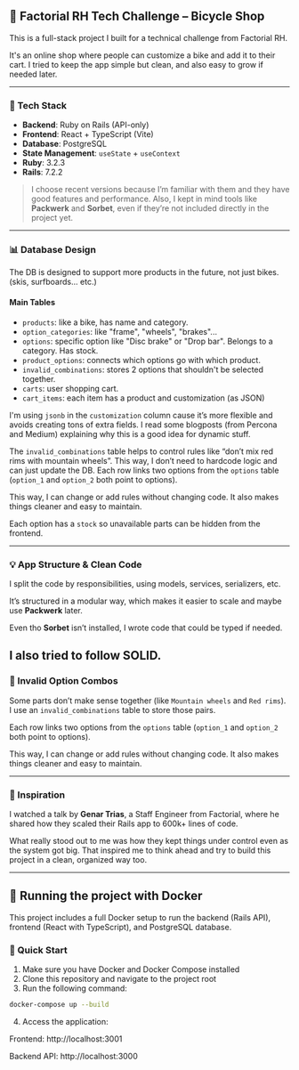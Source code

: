 ## 🛒 Factorial RH Tech Challenge – Bicycle Shop

This is a full-stack project I built for a technical challenge from Factorial RH.

It's an online shop where people can customize a bike and add it to their cart. I tried to keep the app simple but clean, and also easy to grow if needed later.

---

### 🚀 Tech Stack

- **Backend**: Ruby on Rails (API-only)
- **Frontend**: React + TypeScript (Vite)
- **Database**: PostgreSQL
- **State Management**: `useState` + `useContext`
- **Ruby**: 3.2.3
- **Rails**: 7.2.2

> I choose recent versions because I’m familiar with them and they have good features and performance. Also, I kept in mind tools like **Packwerk** and **Sorbet**, even if they’re not included directly in the project yet.

---

### 📊 Database Design

The DB is designed to support more products in the future, not just bikes. (skis, surfboards... etc.)

#### Main Tables

- `products`: like a bike, has name and category.
- `option_categories`: like "frame", "wheels", "brakes"...
- `options`: specific option like "Disc brake" or "Drop bar". Belongs to a category. Has stock.
- `product_options`: connects which options go with which product.
- `invalid_combinations`: stores 2 options that shouldn't be selected together.
- `carts`: user shopping cart.
- `cart_items`: each item has a product and customization (as JSON)

I'm using `jsonb` in the `customization` column cause it’s more flexible and avoids creating tons of extra fields. I read some blogposts (from Percona and Medium) explaining why this is a good idea for dynamic stuff.

The `invalid_combinations` table helps to control rules like “don’t mix red rims with mountain wheels”. This way, I don’t need to hardcode logic and can just update the DB. Each row links two options from the `options` table (`option_1` and `option_2` both point to options).

This way, I can change or add rules without changing code. It also makes things cleaner and easy to maintain.

Each option has a `stock` so unavailable parts can be hidden from the frontend.

---

### 💡 App Structure & Clean Code

I split the code by responsibilities, using models, services, serializers, etc.

It’s structured in a modular way, which makes it easier to scale and maybe use **Packwerk** later.

Even tho **Sorbet** isn’t installed, I wrote code that could be typed if needed.

I also tried to follow **SOLID**.
---

### 🚫 Invalid Option Combos

Some parts don’t make sense together (like `Mountain wheels` and `Red rims`). I use an `invalid_combinations` table to store those pairs.

Each row links two options from the `options` table (`option_1` and `option_2` both point to options).

This way, I can change or add rules without changing code. It also makes things cleaner and easy to maintain.

---

### 🔗 Inspiration

I watched a talk by **Genar Trias**, a Staff Engineer from Factorial, where he shared how they scaled their Rails app to 600k+ lines of code.

What really stood out to me was how they kept things under control even as the system got big. That inspired me to think ahead and try to build this project in a clean, organized way too.

---

## 🐳 Running the project with Docker

This project includes a full Docker setup to run the backend (Rails API), frontend (React with TypeScript), and PostgreSQL database.

### 🚀 Quick Start

1. Make sure you have Docker and Docker Compose installed
2. Clone this repository and navigate to the project root
3. Run the following command:

```bash
docker-compose up --build
```

4. Access the application:

Frontend: http://localhost:3001

Backend API: http://localhost:3000

